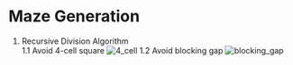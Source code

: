 # Maze Generation
1. Recursive Division Algorithm  
1.1 Avoid 4-cell square 
![4_cell](https://user-images.githubusercontent.com/48362970/94020755-dcaec200-fde5-11ea-88e1-c32756236bf8.png)
1.2 Avoid blocking gap
![blocking_gap](https://user-images.githubusercontent.com/48362970/94020357-6ad67880-fde5-11ea-9682-343dd222e9a1.png)




